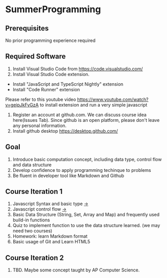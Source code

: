 # SummerProgramming

## Prerequisites

No prior programming experience required

## Required Software 
1. Install Visual Studio Code from https://code.visualstudio.com/
1. Install Visual Studio Code extension.     
  - Install "JavaScript and TypeScript Nightly" extension 
  - Install "Code Runner" extension
  
  Please refer to this youtube video https://www.youtube.com/watch?v=geipJkFyGzA to install extension and run a very simple javascript
  
1. Register an account at github.com. We can discuss course idea here(Issues Tab). Since github is an open platform, please don't leave any personal information.
1. Install github desktop https://desktop.github.com/

## Goal 
1. Introduce basic computation concept, including data type, control flow and data structure
2. Develop confidence to apply programming techinque to problems
3. Be fluent in developer tool like Markdown and Github

## Course Iteration 1
1. Javascript Syntax and basic type [&#8594;](course_1.md)
2. Javascript control flow [&#8594;](course_2.md)
3. Basic Data Structure (String, Set, Array and Map) and frequently used build-in functions
4. Quiz to implement function to use the data structure learned. (we may need two courses) 
5. Homework: learn Markdown format
6. Basic usage of Git and Learn HTML5

## Course Iteration 2
1. TBD. Maybe some concept taught by AP Computer Science. 
